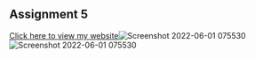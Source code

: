 ## Assignment 5
[Click here to view my website](https://niteshrajbaral.github.io/wt-lab-assignment/Assignment/Assignment%205/)![Screenshot 2022-06-01 075530](https://user-images.githubusercontent.com/81466207/171380982-2e704f8f-cffc-42b2-9902-8b47ab2ac622.jpg)
![Screenshot 2022-06-01 075530](https://user-images.githubusercontent.com/81466207/171381003-80918b44-ae93-47e8-aa7f-c4a95a1f9162.jpg)

